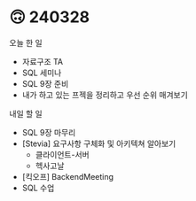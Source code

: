 # 🙃 240328

오늘 한 일

* 자료구조 TA
* SQL 세미나
* SQL 9장 준비
* 내가 하고 있는 프젝을 정리하고 우선 순위 매겨보기

내일 할 일

* SQL 9장 마무리
* \[Stevia] 요구사항 구체화 및 아키텍쳐 알아보기
  * 클라이언트-서버
  * 헥사고날
* \[킥오프] BackendMeeting
* SQL 수업
